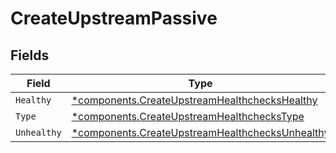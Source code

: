 # CreateUpstreamPassive


## Fields

| Field                                                                                                             | Type                                                                                                              | Required                                                                                                          | Description                                                                                                       |
| ----------------------------------------------------------------------------------------------------------------- | ----------------------------------------------------------------------------------------------------------------- | ----------------------------------------------------------------------------------------------------------------- | ----------------------------------------------------------------------------------------------------------------- |
| `Healthy`                                                                                                         | [*components.CreateUpstreamHealthchecksHealthy](../../models/components/createupstreamhealthcheckshealthy.md)     | :heavy_minus_sign:                                                                                                | N/A                                                                                                               |
| `Type`                                                                                                            | [*components.CreateUpstreamHealthchecksType](../../models/components/createupstreamhealthcheckstype.md)           | :heavy_minus_sign:                                                                                                | N/A                                                                                                               |
| `Unhealthy`                                                                                                       | [*components.CreateUpstreamHealthchecksUnhealthy](../../models/components/createupstreamhealthchecksunhealthy.md) | :heavy_minus_sign:                                                                                                | N/A                                                                                                               |